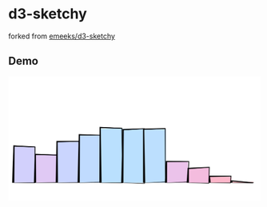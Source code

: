 # d3-sketchy

forked from [emeeks/d3-sketchy](https://github.com/emeeks/d3-sketchy)

## Demo

![Demo](./image/d3-sketchy-demo.png)